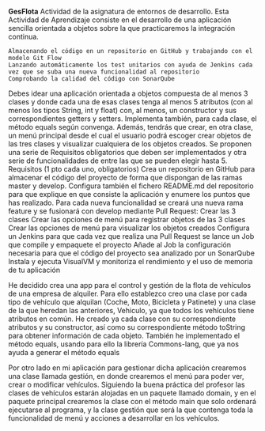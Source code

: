 **GesFlota**
Actividad de la asignatura de entornos de desarrollo.
Esta Actividad de Aprendizaje consiste en el desarrollo de una aplicación sencilla orientada a objetos sobre la que practicaremos la integración continua.

    Almacenando el código en un repositorio en GitHub y trabajando con el modelo Git Flow
    Lanzando automáticamente los test unitarios con ayuda de Jenkins cada vez que se suba una nueva funcionalidad al repositorio
    Comprobando la calidad del código con SonarQube

Debes idear una aplicación orientada a objetos compuesta de al menos 3 clases y donde cada una de esas clases tenga al menos 5 atributos
(con al menos los tipos String, int y float) con, al menos, un constructor y sus correspondientes getters y setters. Implementa también, 
para cada clase, el método equals según convenga.
Además, tendrás que crear, en otra clase, un menú principal desde el cual el usuario podrá escoger crear objetos de las tres clases y 
visualizar cualquiera de los objetos creados.
Se proponen una serie de Requisitos obligatorios que deben ser implementados y otra serie de funcionalidades de entre las que se pueden elegir hasta 5.
Requisitos (1 pto cada uno, obligatorios)
Crea un repositorio en GitHub para almacenar el código del proyecto de forma que dispongan de las ramas master y develop. Configura también 
el fichero README.md del repositorio para que explique en que consiste la aplicación y enumere los puntos que has realizado.
Para cada nueva funcionalidad se creará una nueva rama feature y se fusionará con develop mediante Pull Request:
    Crear las 3 clases
    Crear las opciones de menú para registrar objetos de las 3 clases
    Crear las opciones de menú para visualizar los objetos creados
Configura un Jenkins para que cada vez que realiza una Pull Request se lance un Job que compile y empaquete el proyecto
Añade al Job la configuración necesaria para que el código del proyecto sea analizado por un SonarQube
Instala y ejecuta VisualVM y monitoriza el rendimiento y el uso de memoria de tu aplicación

He decidido crea una app para el control y gestión de la flota de vehículos de una empresa de alquiler. Para ello establezco creo una clase
por cada tipo de vehículo que alquilan (Coche, Moto, Bicicleta y Patinete) y una clase de la que heredan las anteriores, Vehiculo, ya que todos los vehículos tiene atributos en común.
He creado ya cada clase con su correspondiente atributos y su constructor, así como su correspondiente método toString para obtener información de cada objeto.
También he implementado el método equals, usando para ello la librería Commons-lang, que ya nos ayuda a generar el método equals

Por otro lado en mi aplicación para gestionar dicha aplicación crearemos una clase llamada gestión, en donde crearemos el menú para poder ver, crear o
modificar vehículos.
Siguiendo la buena práctica del profesor las clases de vehículos estarán alojadas en un paquete llamado domain, y en el paquete principal crearemos 
la clase con el método main que solo ordenará ejecutarse al programa, y la clase gestión que será la que contenga toda la funcionalidad de menú y acciones
a desarrollar en los vehículos.

